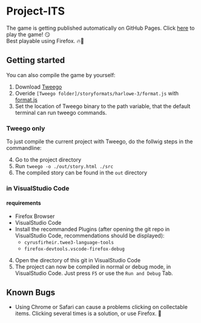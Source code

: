 # Project-ITS

The game is getting published automatically on GitHub Pages. Click [here](https://genfood.github.io/Project-ITS/out/) to play the game! 😏  
Best playable using Firefox. 🔥🦊

## Getting started

You can also compile the game by yourself:

1. Download [Tweego](https://www.motoslave.net/tweego/)
2. Overide `[Tweego folder]/storyformats/harlowe-3/format.js` with [format.js](./format.js)
3. Set the location of Tweego binary to the path variable, that the default terminal can run tweego commands.

### Tweego only

To just compile the current project with Tweego, do the follwig steps in the commandline:

4. Go to the project directory
5. Run `tweego -o ./out/story.html ./src`
6. The compiled story can be found in the `out` directory

### in VisualStudio Code

#### requirements

- Firefox Browser
- VisualStudio Code
- Install the recommanded Plugins (after opening the git repo in VisualStudio Code, recommendations should be displayed):
  - `cyrusfirheir.twee3-language-tools`
  - `firefox-devtools.vscode-firefox-debug`

4. Open the directory of this git in VisualStudio Code
5. The project can now be compiled in normal or debug mode, in VisualStudio Code. Just press `F5` or use the `Run and Debug` Tab.  

## Known Bugs

- Using Chrome or Safari can cause a problems clicking on collectable items. Clicking several times is a solution, or use Firefox. 🤡
